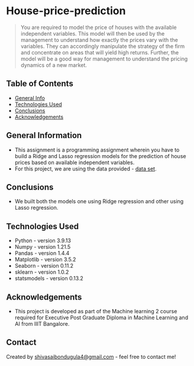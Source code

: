 # House-price-prediction
> You are required to model the price of houses with the available independent variables. This model will then be used by the management to understand how exactly the prices vary with the variables. They can accordingly manipulate the strategy of the firm and concentrate on areas that will yield high returns. Further, the model will be a good way for management to understand the pricing dynamics of a new market.


## Table of Contents
* [General Info](#general-information)
* [Technologies Used](#technologies-used)
* [Conclusions](#conclusions)
* [Acknowledgements](#acknowledgements)


## General Information
- This assignment is a programming assignment wherein you have to build a Ridge and Lasso regression models for the prediction of house prices based on available independent variables.
- For this project, we are using the data provided - [data set](train.csv).

## Conclusions
- We built both the models one using Ridge regression and other using Lasso regression.

## Technologies Used
- Python - version 3.9.13
- Numpy - version 1.21.5
- Pandas - version 1.4.4
- Matplotlib - version 3.5.2
- Seaborn - version 0.11.2
- sklearn - version 1.0.2
- statsmodels - version 0.13.2

## Acknowledgements
- This project is developed as part of the Machine learning 2 course required for Executive Post Graduate Diploma in Machine Learning and AI from IIIT Bangalore.


## Contact
Created by shivasaibondugula4@gmail.com - feel free to contact me!
